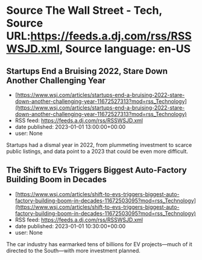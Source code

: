 # Source The Wall Street - Tech, Source URL:https://feeds.a.dj.com/rss/RSSWSJD.xml, Source language: en-US

## Startups End a Bruising 2022, Stare Down Another Challenging Year
 - [https://www.wsj.com/articles/startups-end-a-bruising-2022-stare-down-another-challenging-year-11672527313?mod=rss_Technology](https://www.wsj.com/articles/startups-end-a-bruising-2022-stare-down-another-challenging-year-11672527313?mod=rss_Technology)
 - RSS feed: https://feeds.a.dj.com/rss/RSSWSJD.xml
 - date published: 2023-01-01 13:00:00+00:00
 - user: None

Startups had a dismal year in 2022, from plummeting investment to scarce public listings, and data point to a 2023 that could be even more difficult.

## The Shift to EVs Triggers Biggest Auto-Factory Building Boom in Decades
 - [https://www.wsj.com/articles/shift-to-evs-triggers-biggest-auto-factory-building-boom-in-decades-11672503095?mod=rss_Technology](https://www.wsj.com/articles/shift-to-evs-triggers-biggest-auto-factory-building-boom-in-decades-11672503095?mod=rss_Technology)
 - RSS feed: https://feeds.a.dj.com/rss/RSSWSJD.xml
 - date published: 2023-01-01 10:30:00+00:00
 - user: None

The car industry has earmarked tens of billions for EV projects—much of it directed to the South—with more investment planned.
